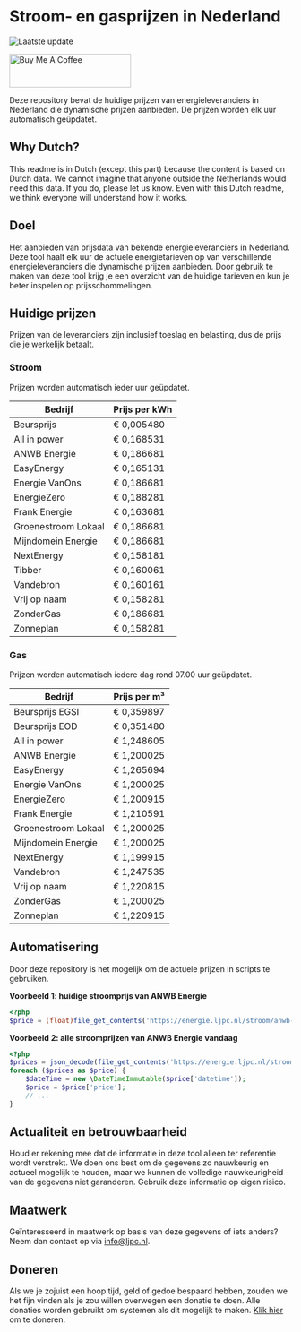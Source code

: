 # Stroom- en gasprijzen in Nederland

![Laatste update](https://img.shields.io/badge/laatste%20update-2024--09--07%2012%3A00%20CET-brightgreen)

<a href="https://www.buymeacoffee.com/Lars-" target="_blank"><img src="https://cdn.buymeacoffee.com/buttons/v2/default-orange.png" alt="Buy Me A Coffee" height="60" style="height: 60px !important;width: 217px !important;" ></a>

Deze repository bevat de huidige prijzen van energieleveranciers in Nederland die dynamische prijzen aanbieden. De prijzen worden elk uur automatisch geüpdatet.

## Why Dutch?

This readme is in Dutch (except this part) because the content is based on Dutch data. We cannot imagine that anyone outside the Netherlands would need this data. If you do, please let us know. Even with this Dutch readme, we think
everyone will understand how it works.

## Doel

Het aanbieden van prijsdata van bekende energieleveranciers in Nederland. Deze tool haalt elk uur de actuele energietarieven op van verschillende energieleveranciers die dynamische prijzen aanbieden. Door gebruik te maken van deze tool
krijg je een overzicht van de huidige tarieven en kun je beter inspelen op prijsschommelingen.

## Huidige prijzen

Prijzen van de leveranciers zijn inclusief toeslag en belasting, dus de prijs die je werkelijk betaalt.

### Stroom

Prijzen worden automatisch ieder uur geüpdatet.

 Bedrijf | Prijs per kWh 
---------|---------------
Beursprijs | € 0,005480
All in power | € 0,168531
ANWB Energie | € 0,186681
EasyEnergy | € 0,165131
Energie VanOns | € 0,186681
EnergieZero | € 0,188281
Frank Energie | € 0,163681
Groenestroom Lokaal | € 0,186681
Mijndomein Energie | € 0,186681
NextEnergy | € 0,158181
Tibber | € 0,160061
Vandebron | € 0,160161
Vrij op naam | € 0,158281
ZonderGas | € 0,186681
Zonneplan | € 0,158281


### Gas

Prijzen worden automatisch iedere dag rond 07.00 uur geüpdatet.

 Bedrijf | Prijs per m³ 
---------|--------------
Beursprijs EGSI | € 0,359897
Beursprijs EOD | € 0,351480
All in power | € 1,248605
ANWB Energie | € 1,200025
EasyEnergy | € 1,265694
Energie VanOns | € 1,200025
EnergieZero | € 1,200915
Frank Energie | € 1,210591
Groenestroom Lokaal | € 1,200025
Mijndomein Energie | € 1,200025
NextEnergy | € 1,199915
Vandebron | € 1,247535
Vrij op naam | € 1,220815
ZonderGas | € 1,200025
Zonneplan | € 1,220915


## Automatisering

Door deze repository is het mogelijk om de actuele prijzen in scripts te gebruiken.

**Voorbeeld 1: huidige stroomprijs van ANWB Energie**

```php
<?php
$price = (float)file_get_contents('https://energie.ljpc.nl/stroom/anwb-energie-nu.txt');

```

**Voorbeeld 2: alle stroomprijzen van ANWB Energie vandaag**

```php
<?php
$prices = json_decode(file_get_contents('https://energie.ljpc.nl/stroom/all-in-power-vandaag.json'),true);
foreach ($prices as $price) {
    $dateTime = new \DateTimeImmutable($price['datetime']);
    $price = $price['price'];
    // ...
}
```

## Actualiteit en betrouwbaarheid

Houd er rekening mee dat de informatie in deze tool alleen ter referentie wordt verstrekt. We doen ons best om de gegevens zo nauwkeurig en actueel mogelijk te houden, maar we kunnen de volledige nauwkeurigheid van de gegevens niet
garanderen. Gebruik deze informatie op eigen risico.

## Maatwerk

Geïnteresseerd in maatwerk op basis van deze gegevens of iets anders? Neem dan contact op
via [info@ljpc.nl](mailto:info@ljpc.nl?subject=Energie%20prijzen).

## Doneren

Als we je zojuist een hoop tijd, geld of gedoe bespaard hebben, zouden we het fijn vinden als je zou willen overwegen een
donatie te doen. Alle donaties worden gebruikt om systemen als dit mogelijk te
maken. [Klik hier](https://www.buymeacoffee.com/Lars-) om te doneren.
